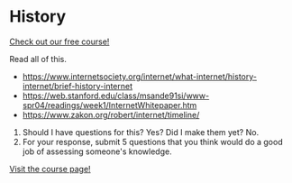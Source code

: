# History

[Check out our free course!](https://academy.hoppersroppers.org/mod/page/view.php?id=730)

Read all of this.

*  <https://www.internetsociety.org/internet/what-internet/history-internet/brief-history-internet>
*  <https://web.stanford.edu/class/msande91si/www-spr04/readings/week1/InternetWhitepaper.htm>
*  <https://www.zakon.org/robert/internet/timeline/>


1. Should I have questions for this? Yes? Did I make them yet? No.
2. For your response, submit 5 questions that you think would do a good job of assessing someone's knowledge. 


[Visit the course page!](https://academy.hoppersroppers.org/mod/assign/view.php?id=730)
 